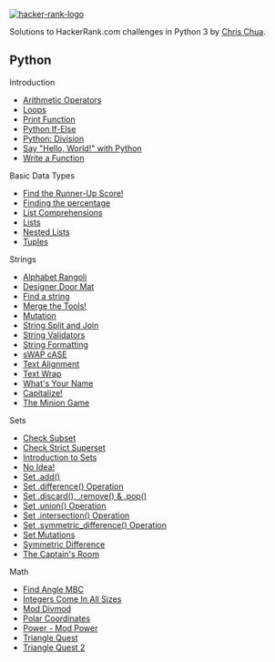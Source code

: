 [![hacker-rank-logo](https://user-images.githubusercontent.com/25447529/46277965-721c7000-c597-11e8-91ce-955aba10c9a9.png)](https://www.hackerrank.com/weitat)

Solutions to HackerRank.com challenges in Python 3 by [Chris Chua](https://www.hackerrank.com/weitat).

## Python
Introduction
- [Arithmetic Operators](https://github.com/chris-chua/HackerRank/blob/master/Python/Introduction/Arithmetic_Operators.py)
- [Loops](https://github.com/chris-chua/HackerRank/blob/master/Python/Introduction/Loops.py)
- [Print Function](https://github.com/chris-chua/HackerRank/blob/master/Python/Introduction/Print_Function.py)
- [Python If-Else](https://github.com/chris-chua/HackerRank/blob/master/Python/Introduction/Python_If-Else.py)
- [Python: Division](https://github.com/chris-chua/HackerRank/blob/master/Python/Introduction/Python_Division.py)
- [Say "Hello, World!" with Python](https://github.com/chris-chua/HackerRank/blob/master/Python/Introduction/Say_Hello_World_With_Python.py)
- [Write a Function](https://github.com/chris-chua/HackerRank/blob/master/Python/Introduction/Write_A_Function.py)

Basic Data Types
- [Find the Runner-Up Score!](https://github.com/chris-chua/HackerRank/blob/master/Python/Basic%20Data%20Types/Find_the_Runner-Up_Score.py)
- [Finding the percentage](https://github.com/chris-chua/HackerRank/blob/master/Python/Basic%20Data%20Types/Finding_the_percentage.py)
- [List Comprehensions](https://github.com/chris-chua/HackerRank/blob/master/Python/Basic%20Data%20Types/List_Comprehensions.py)
- [Lists](https://github.com/chris-chua/HackerRank/blob/master/Python/Basic%20Data%20Types/Lists.py)
- [Nested Lists](https://github.com/chris-chua/HackerRank/blob/master/Python/Basic%20Data%20Types/Nested_Lists.py)
- [Tuples](https://github.com/chris-chua/HackerRank/blob/master/Python/Basic%20Data%20Types/Tuples.py)

Strings
- [Alphabet Rangoli](https://github.com/chris-chua/hackerrank/blob/master/Python/Strings/alphabet_rangoli.py)
- [Designer Door Mat](https://github.com/chris-chua/HackerRank/blob/master/Python/Strings/designer_door_mat.py)
- [Find a string](https://github.com/chris-chua/HackerRank/blob/master/Python/Strings/Find_a_string.py)
- [Merge the Tools!](https://github.com/chris-chua/hackerrank/blob/master/Python/Strings/merge_the_tools.py)
- [Mutation](https://github.com/chris-chua/HackerRank/blob/master/Python/Strings/Mutation.py)
- [String Split and Join](https://github.com/chris-chua/HackerRank/blob/master/Python/Strings/String_Split_and_Join.py)
- [String Validators](https://github.com/chris-chua/HackerRank/blob/master/Python/Strings/String_Validators.py)
- [String Formatting](https://github.com/chris-chua/hackerrank/blob/master/Python/Strings/string_formatting.py)
- [sWAP cASE](https://github.com/chris-chua/HackerRank/blob/master/Python/Strings/sWAP_cASE.py)
- [Text Alignment](https://github.com/chris-chua/HackerRank/blob/master/Python/Strings/Text_Alignment.py)
- [Text Wrap](https://github.com/chris-chua/HackerRank/blob/master/Python/Strings/Text_Wrap.py)
- [What's Your Name](https://github.com/chris-chua/HackerRank/blob/master/Python/Strings/What_s_Your_Name.py)
- [Capitalize!](https://github.com/chris-chua/hackerrank/blob/master/Python/Strings/capitalize.py)
- [The Minion Game](https://github.com/chris-chua/hackerrank/blob/master/Python/Strings/the_minion_game.py)

Sets
- [Check Subset](https://github.com/chris-chua/hackerrank/blob/master/Python/Sets/check_subset.py)
- [Check Strict Superset](https://github.com/chris-chua/hackerrank/blob/master/Python/Sets/check_strict_superset.py)
- [Introduction to Sets](https://github.com/chris-chua/hackerrank/blob/master/Python/Sets/introduction_to_sets.py)
- [No Idea!](https://github.com/chris-chua/hackerrank/blob/master/Python/Sets/no_idea.py)
- [Set .add()](https://github.com/chris-chua/hackerrank/blob/master/Python/Sets/set_add.py)
- [Set .difference() Operation](https://github.com/chris-chua/hackerrank/blob/master/Python/Sets/set_difference_operation.py)
- [Set .discard(), .remove() & .pop()](https://github.com/chris-chua/hackerrank/blob/master/Python/Sets/set_discard_remove_pop.py)
- [Set .union() Operation](https://github.com/chris-chua/hackerrank/blob/master/Python/Sets/set_union_operation.py)
- [Set .intersection() Operation](https://github.com/chris-chua/hackerrank/blob/master/Python/Sets/set_intersection_operation.py)
- [Set .symmetric_difference() Operation](https://github.com/chris-chua/hackerrank/blob/master/Python/Sets/set_symmetric_difference_operation.py)
- [Set Mutations](https://github.com/chris-chua/hackerrank/blob/master/Python/Sets/set_mutations.py)
- [Symmetric Difference](https://github.com/chris-chua/hackerrank/blob/master/Python/Sets/symmetric_difference.py)
- [The Captain's Room](https://github.com/chris-chua/hackerrank/blob/master/Python/Sets/the_captains_room.py)

Math
- [Find Angle MBC](https://github.com/chris-chua/hackerrank/blob/master/Python/Math/find_angle_mbc.py)
- [Integers Come In All Sizes](https://github.com/chris-chua/hackerrank/blob/master/Python/Math/integers_come_in_all_sizes.py)
- [Mod Divmod](https://github.com/chris-chua/hackerrank/blob/master/Python/Math/mod_divmod.py)
- [Polar Coordinates](https://github.com/chris-chua/hackerrank/blob/master/Python/Math/polar_coordinates.py)
- [Power - Mod Power](https://github.com/chris-chua/hackerrank/blob/master/Python/Math/power_mod_power.py)
- [Triangle Quest](https://github.com/chris-chua/hackerrank/blob/master/Python/Math/triangle_quest.py)
- [Triangle Quest 2](https://github.com/chris-chua/hackerrank/blob/master/Python/Math/triangle_quest_2.py)
